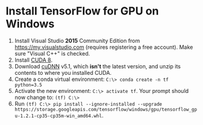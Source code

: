 # Install TensorFlow for GPU on Windows 

1. Install Visual Studio **2015** Community Edition from https://my.visualstudio.com (requires registering a free account). Make sure "Visual C++" is checked.
2. Install [CUDA 8](https://developer.nvidia.com/cuda-downloads).
3. Download [cuDNN](https://developer.nvidia.com/rdp/cudnn-download) v5.1, which **isn't** the latest version, and unzip its contents to where you installed CUDA.
4. Create a conda virtual environment: `C:\> conda create -n tf python=3.5`
5. Activate the new environment: `C:\> activate tf`. Your prompt should now change to: `(tf) C:\>`
6. Run `(tf) C:\> pip install --ignore-installed --upgrade https://storage.googleapis.com/tensorflow/windows/gpu/tensorflow_gpu-1.2.1-cp35-cp35m-win_amd64.whl`.
